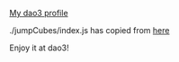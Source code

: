 [My dao3 profile](https://dao3.fun/profile/50436218)

./jumpCubes/index.js has copied from [here](https://dao3.fun/exp/experience/detail/100266568)

Enjoy it at dao3!
